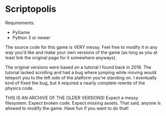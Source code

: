 # Scriptopolis
Requirements:
- PyGame
- Python 3 or newer

The source code for this game is VERY messy. Feel free to modify it in any way you'd like and make your own versions of the game (as long as you at least link the original page for it somewhere anyways).

The original versions were based on a tutorial I found back in 2019. The tutorial lacked scrolling and had a bug where jumping while moving would teleport you to the left side of the platform you're standing on. I eventually kind of fixed the bug, but it required a nearly complete rewrite of the physics code.

THIS IS AN ARCHIVE OF THE OLDER VERSIONS! Expect a messy filesystem. Expect broken code. Expect missing assets. That said, anyone is allowed to modify the game. Have fun if you want to do that!
